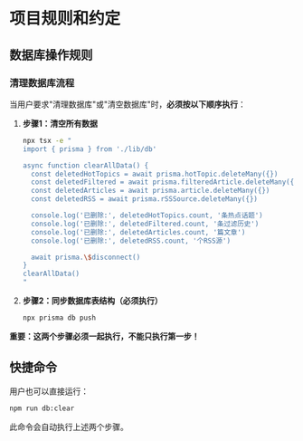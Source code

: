 # 项目规则和约定

## 数据库操作规则

### 清理数据库流程
当用户要求"清理数据库"或"清空数据库"时，**必须按以下顺序执行**：

1. **步骤1：清空所有数据**
   ```bash
   npx tsx -e "
   import { prisma } from './lib/db'

   async function clearAllData() {
     const deletedHotTopics = await prisma.hotTopic.deleteMany({})
     const deletedFiltered = await prisma.filteredArticle.deleteMany({})
     const deletedArticles = await prisma.article.deleteMany({})
     const deletedRSS = await prisma.rSSSource.deleteMany({})

     console.log('已删除:', deletedHotTopics.count, '条热点话题')
     console.log('已删除:', deletedFiltered.count, '条过滤历史')
     console.log('已删除:', deletedArticles.count, '篇文章')
     console.log('已删除:', deletedRSS.count, '个RSS源')

     await prisma.\$disconnect()
   }
   clearAllData()
   "
   ```

2. **步骤2：同步数据库表结构（必须执行）**
   ```bash
   npx prisma db push
   ```

**重要：这两个步骤必须一起执行，不能只执行第一步！**

## 快捷命令

用户也可以直接运行：
```bash
npm run db:clear
```
此命令会自动执行上述两个步骤。
